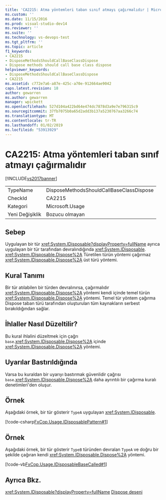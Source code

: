 ```yaml
---
title: 'CA2215: Atma yöntemleri taban sınıf atmayı çağırmalıdır | Microsoft Docs'
ms.custom: ''
ms.date: 11/15/2016
ms.prod: visual-studio-dev14
ms.reviewer: ''
ms.suite: ''
ms.technology: vs-devops-test
ms.tgt_pltfrm: ''
ms.topic: article
f1_keywords:
- CA2215
- DisposeMethodsShouldCallBaseClassDispose
- Dispose methods should call base class dispose
helpviewer_keywords:
- DisposeMethodsShouldCallBaseClassDispose
- CA2215
ms.assetid: c772e7a6-a87e-425c-a70e-912664ae9042
caps.latest.revision: 18
author: gewarren
ms.author: gewarren
manager: wpickett
ms.openlocfilehash: 527d104a422bd64e474dc7878d3a9e7e796315c9
ms.sourcegitcommit: 37fb7075b0a65d2add3b137a5230767aa3266c74
ms.translationtype: MT
ms.contentlocale: tr-TR
ms.lasthandoff: 01/02/2019
ms.locfileid: "53913929"
---
```

# <a name="ca2215-dispose-methods-should-call-base-class-dispose"></a>CA2215: Atma yöntemleri taban sınıf atmayı çağırmalıdır
[!INCLUDE[vs2017banner](../includes/vs2017banner.md)]

|||
|-|-|
|TypeName|DisposeMethodsShouldCallBaseClassDispose|
|CheckId|CA2215|
|Kategori|Microsoft.Usage|
|Yeni Değişiklik|Bozucu olmayan|

## <a name="cause"></a>Sebep
 Uygulayan bir tür <xref:System.IDisposable?displayProperty=fullName> ayrıca uygulayan bir tür tarafından devralındığında <xref:System.IDisposable>. <xref:System.IDisposable.Dispose%2A> Türetilen türün yöntemi çağırmaz <xref:System.IDisposable.Dispose%2A> üst türü yöntemi.

## <a name="rule-description"></a>Kural Tanımı
 Bir tür atılabilen bir türden devralınırsa, çağırmalıdır <xref:System.IDisposable.Dispose%2A> yöntemi kendi içinde temel türün <xref:System.IDisposable.Dispose%2A> yöntemi. Temel tür yöntem çağırma Dispose taban türü tarafından oluşturulan tüm kaynakların serbest bırakıldığından sağlar.

## <a name="how-to-fix-violations"></a>İhlaller Nasıl Düzeltilir?
 Bu kural ihlalini düzeltmek için çağrı `base`.<xref:System.IDisposable.Dispose%2A> içinde <xref:System.IDisposable.Dispose%2A> yöntemi.

## <a name="when-to-suppress-warnings"></a>Uyarılar Bastırıldığında
 Varsa bu kuraldan bir uyarıyı bastırmak güvenlidir çağrısı `base`.<xref:System.IDisposable.Dispose%2A> daha ayrıntılı bir çağırma kuralı denetimleri'den oluşur.

## <a name="example"></a>Örnek
 Aşağıdaki örnek, bir tür gösterir `TypeA` uygulayan <xref:System.IDisposable>.

 [!code-csharp[FxCop.Usage.IDisposablePattern#1](../snippets/csharp/VS_Snippets_CodeAnalysis/FxCop.Usage.IDisposablePattern/cs/FxCop.Usage.IDisposablePattern.cs#1)]

## <a name="example"></a>Örnek
 Aşağıdaki örnek, bir tür gösterir `TypeB` türünden devralan `TypeA` ve doğru bir şekilde çağıran kendi <xref:System.IDisposable.Dispose%2A> yöntemi.

 [!code-vb[FxCop.Usage.IDisposableBaseCalled#1](../snippets/visualbasic/VS_Snippets_CodeAnalysis/FxCop.Usage.IDisposableBaseCalled/vb/FxCop.Usage.IDisposableBaseCalled.vb#1)]

## <a name="see-also"></a>Ayrıca Bkz.
 <xref:System.IDisposable?displayProperty=fullName> [Dispose deseni](http://msdn.microsoft.com/library/31a6c13b-d6a2-492b-9a9f-e5238c983bcb)
